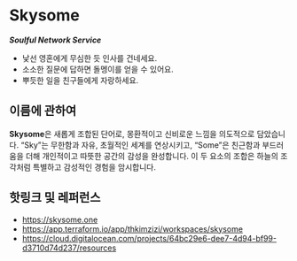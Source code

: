 # Skysome

_**Soulful Network Service**_

- 낯선 영혼에게 무심한 듯 인사를 건네세요.
- 소소한 질문에 답하면 돌멩이를 얻을 수 있어요.
- 뿌듯한 일을 친구들에게 자랑하세요.

## 이름에 관하여

**Skysome**은 새롭게 조합된 단어로, 몽환적이고 신비로운 느낌을 의도적으로 담았습니다. “Sky”는 무한함과 자유, 초월적인 세계를 연상시키고, “Some”은 친근함과 부드러움을 더해 개인적이고 따뜻한 공간의 감성을 완성합니다. 이 두 요소의 조합은 하늘의 조각처럼 특별하고 감성적인 경험을 암시합니다.

## 핫링크 및 레퍼런스

- https://skysome.one
- https://app.terraform.io/app/thkimzizi/workspaces/skysome
- https://cloud.digitalocean.com/projects/64bc29e6-dee7-4d94-bf99-d3710d74d237/resources

